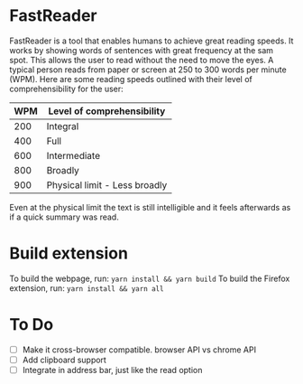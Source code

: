 # FastReader
FastReader is a tool that enables humans to achieve great reading speeds. It works by showing words of sentences with great frequency at the sam spot. This allows the user to read without the need to move the eyes. A typical person reads from paper or screen at 250 to 300 words per minute (WPM). Here are some reading speeds outlined with their level of comprehensibility for the user:

| WPM | Level of comprehensibility      |
| --- | --------------------------      |
| 200 | Integral                        |
| 400 | Full                            |
| 600 | Intermediate                    |
| 800 | Broadly                         |
| 900 | Physical limit - Less broadly   |

Even at the physical limit the text is still intelligible and it feels afterwards as if a quick summary was read.

# Build extension
To build the webpage, run: `yarn install && yarn build`
To build the Firefox extension, run: `yarn install && yarn all`

# To Do

- [ ] Make it cross-browser compatible. browser API vs chrome API
- [ ] Add clipboard support
- [ ] Integrate in address bar, just like the read option